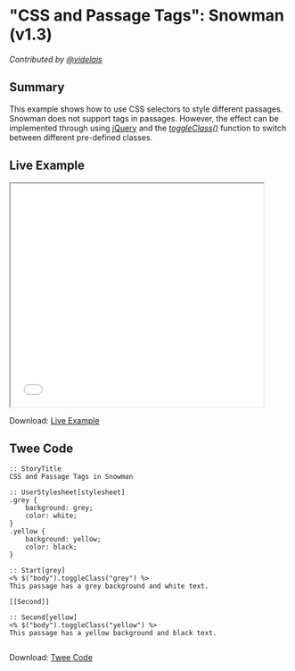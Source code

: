 # "CSS and Passage Tags": Snowman (v1.3)

*Contributed by <a href="https://github.com/videlais">@videlais</a>*

## Summary

This example shows how to use CSS selectors to style different passages. Snowman does not support tags in passages. However, the effect can be implemented through using [jQuery](https://jquery.com/) and the *[toggleClass()](http://api.jquery.com/toggleclass/)* function to switch between different pre-defined classes.

## Live Example

<section>
<iframe src="snowman_passagetags_example.html" height=400 width=90%></iframe>


Download: <a href="snowman_passagetags_example.html" target="_blank">Live Example</a>
</section>

## Twee Code

```
:: StoryTitle
CSS and Passage Tags in Snowman

:: UserStylesheet[stylesheet]
.grey {
	background: grey;
  	color: white;
}
.yellow {
	background: yellow;
  	color: black;
}

:: Start[grey]
<% $("body").toggleClass("grey") %>
This passage has a grey background and white text.

[[Second]]

:: Second[yellow]
<% $("body").toggleClass("yellow") %>
This passage has a yellow background and black text.


```

Download: <a href="snowman_passagetags_twee.txt" target="_blank">Twee Code</a>

